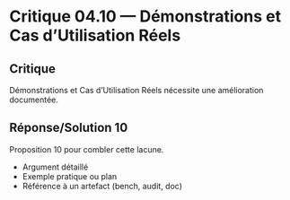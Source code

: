 # Critique 04.10 — Démonstrations et Cas d’Utilisation Réels

## Critique
Démonstrations et Cas d’Utilisation Réels nécessite une amélioration documentée.

## Réponse/Solution 10
Proposition 10 pour combler cette lacune.

- Argument détaillé
- Exemple pratique ou plan
- Référence à un artefact (bench, audit, doc)
